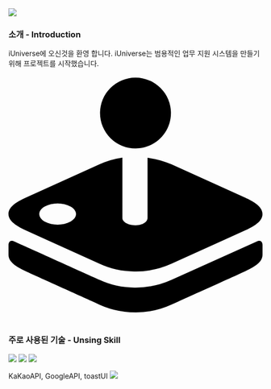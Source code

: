 <img src="https://capsule-render.vercel.app/api?type=waving&color=BDBDC8&height=150&section=header&text=iUniverse"/>

<h3>소개 - Introduction</h3>
iUniverse에 오신것을 환영 합니다.
iUniverse는 범용적인 업무 지원 시스템을 만들기 위해 프로젝트를 시작했습니다.
<svg role="img" viewBox="0 0 24 24" xmlns="http://www.w3.org/2000/svg"><title>Apple Arcade</title><path d="M.198 18.24a.966.966 0 0 1-.194-.571v-.955s0-.571.563-.313c0 0 6.919 3.135 8.033 3.626a7.832 7.832 0 0 0 3.408.729 8.216 8.216 0 0 0 3.396-.729l8.037-3.626c.559-.258.559.313.559.313v.955a1.038 1.038 0 0 1-.198.575c-.19.258-.515.539-1.411.959-.713.337-6.23 2.818-6.995 3.17a8.008 8.008 0 0 1-3.4.729 8.336 8.336 0 0 1-3.82-.927c-1.435-.65-5.849-2.631-6.567-2.972-.9-.428-1.153-.654-1.411-.963zm1.411-5.973l6.987-3.17a7.975 7.975 0 0 1 2.164-.634v5.707c0 .396.571.697 1.236.697s1.141-.313 1.141-.697V8.479c.778.105 1.54.313 2.263.618l6.987 3.17c.579.273 1.609.761 1.609 1.538s-1.011 1.236-1.609 1.53l-6.987 3.17a8.2 8.2 0 0 1-3.396.729 7.832 7.832 0 0 1-3.408-.729l-6.987-3.17C1.011 15.042 0 14.574 0 13.801s1.03-1.264 1.609-1.534zm1.807 2.247c.77.396 1.683.396 2.453 0 .682-.396.686-1.026 0-1.419a2.705 2.705 0 0 0-2.453 0c-.68.392-.666 1.02 0 1.419zM12 7.595a3.35 3.35 0 1 1 3.349-3.351v.003c0 1.849-1.5 3.348-3.349 3.348z"/></svg>
<h3>주로 사용된 기술 - Unsing Skill</h3>
	
<img src="https://img.shields.io/badge/Next.js-000?logo=nextdotjs&logoColor=fff&style=for-the-badge"/>
<img src="https://img.shields.io/badge/TypeScript-007ACC?style=for-the-badge&logo=typescript&logoColor=white"/>
<img src="https://img.shields.io/badge/HTML5-E34F26?style=for-the-badge&logo=html5&logoColor=white"/>


KaKaoAPI, GoogleAPI, toastUI
<img src="https://capsule-render.vercel.app/api?type=waving&color=BDBDC8&height=150&section=footer" />

